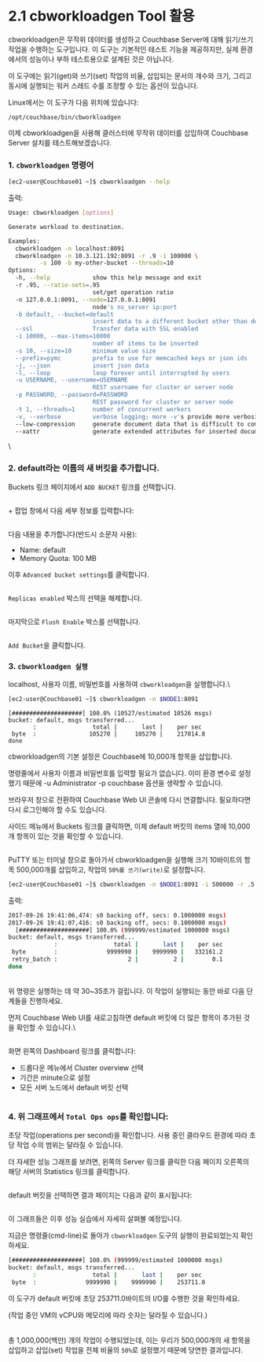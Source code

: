 # 2.1 cbworkloadgen Tool 활용

cbworkloadgen은 무작위 데이터를 생성하고 Couchbase Server에 대해 읽기/쓰기 작업을 수행하는 도구입니다. 이 도구는 기본적인 테스트 기능을 제공하지만, 실제 환경에서의 성능이나 부하 테스트용으로 설계된 것은 아닙니다.

이 도구에는 읽기(get)와 쓰기(set) 작업의 비율, 삽입되는 문서의 개수와 크기, 그리고 동시에 실행되는 워커 스레드 수를 조정할 수 있는 옵션이 있습니다.

Linux에서는 이 도구가 다음 위치에 있습니다:

```
/opt/couchbase/bin/cbworkloadgen
```

이제 cbworkloadgen을 사용해 클러스터에 무작위 데이터를 삽입하여 Couchbase Server 설치를 테스트해보겠습니다.



### 1. `cbworkloadgen` 명령어 <a href="#id-1_code_cbworkloadgen_code_command" id="id-1_code_cbworkloadgen_code_command"></a>

```bash
[ec2-user@Couchbase01 ~]$ cbworkloadgen --help
```

출력:

```bash
Usage: cbworkloadgen [options]

Generate workload to destination.

Examples:
  cbworkloadgen -n localhost:8091
  cbworkloadgen -n 10.3.121.192:8091 -r .9 -i 100000 \
         -s 100 -b my-other-bucket --threads=10
Options:
  -h, --help            show this help message and exit
  -r .95, --ratio-sets=.95
                        set/get operation ratio
  -n 127.0.0.1:8091, --node=127.0.0.1:8091
                        node's ns_server ip:port
  -b default, --bucket=default
                        insert data to a different bucket other than default
  --ssl                 Transfer data with SSL enabled
  -i 10000, --max-items=10000
                        number of items to be inserted
  -s 10, --size=10      minimum value size
  --prefix=pymc         prefix to use for memcached keys or json ids
  -j, --json            insert json data
  -l, --loop            loop forever until interrupted by users
  -u USERNAME, --username=USERNAME
                        REST username for cluster or server node
  -p PASSWORD, --password=PASSWORD
                        REST password for cluster or server node
  -t 1, --threads=1     number of concurrent workers
  -v, --verbose         verbose logging; more -v's provide more verbosity
  --low-compression     generate document data that is difficult to compress
  --xattr               generate extended attributes for inserted documents
```

\


### 2. default라는 이름의 새 버킷을 추가합니다.

Buckets 링크 페이지에서 `ADD BUCKET` 링크를 선택합니다.

<figure><img src="../.gitbook/assets/image (19) (1).png" alt=""><figcaption></figcaption></figure>



\+ 팝업 창에서 다음 세부 정보를 입력합니다:

<figure><img src="../.gitbook/assets/image (20) (1).png" alt=""><figcaption></figcaption></figure>



다음 내용을 추가합니다(반드시 소문자 사용):

* Name: default
* Memory Quota: 100 MB



이후 `Advanced bucket settings`를 클릭합니다.

<figure><img src="../.gitbook/assets/image (21) (1).png" alt=""><figcaption></figcaption></figure>



`Replicas enabled` 박스의 선택을 해제합니다.

<figure><img src="../.gitbook/assets/image (22) (1).png" alt=""><figcaption></figcaption></figure>

마지막으로 `Flush Enable` 박스를 선택합니다.

<figure><img src="../.gitbook/assets/image (23) (1).png" alt=""><figcaption></figcaption></figure>



`Add Bucket`을 클릭합니다.



### 3. `cbworkloadgen 실행`          <a href="#id-3_executing_code_cbworkloadgen_code" id="id-3_executing_code_cbworkloadgen_code"></a>

localhost, 사용자 이름, 비밀번호를 사용하여 `cbworkloadgen`을 실행합니다.\


```bash
[ec2-user@Couchbase01 ~]$ cbworkloadgen -n $NODE1:8091
```

```
[####################] 100.0% (10527/estimated 10526 msgs)
bucket: default, msgs transferred...
       :                total |       last |    per sec
 byte  :               105270 |     105270 |    217014.8
done
```

cbworkloadgen의 기본 설정은 Couchbase에 10,000개 항목을 삽입합니다.

명령줄에서 사용자 이름과 비밀번호를 입력할 필요가 없습니다. 이미 환경 변수로 설정했기 때문에 -u Administrator -p couchbase 옵션을 생략할 수 있습니다.



브라우저 창으로 전환하여 Couchbase Web UI 콘솔에 다시 연결합니다. 필요하다면 다시 로그인해야 할 수도 있습니다.

사이드 메뉴에서 Buckets 링크를 클릭하면, 이제 default 버킷의 items 열에 10,000개 항목이 있는 것을 확인할 수 있습니다.

<figure><img src="../.gitbook/assets/image (24) (1).png" alt=""><figcaption></figcaption></figure>



PuTTY 또는 터미널 창으로 돌아가서 cbworkloadgen을 실행해 크기 10바이트의 항목 500,000개를 삽입하고, 작업의 `50%를 쓰기(write)`로 설정합니다.

```bash
[ec2-user@Couchbase01 ~]$ cbworkloadgen -n $NODE1:8091 -i 500000 -r .5 -s 10
```

출력:

```bash
2017-09-26 19:41:06,474: s0 backing off, secs: 0.1000000 msgs)
2017-09-26 19:41:07,416: s0 backing off, secs: 0.1000000 msgs)
  [####################] 100.0% (999999/estimated 1000000 msgs)
bucket: default, msgs transferred...
             :                total |       last |    per sec
 byte        :              9999990 |    9999990 |   332161.2
 retry_batch :                    2 |          2 |        0.1
done
```

\
위 명령은 실행하는 데 약 30\~35초가 걸립니다. 이 작업이 실행되는 동안 바로 다음 단계들을 진행하세요.

먼저 Couchbase Web UI를 새로고침하면 default 버킷에 더 많은 항목이 추가된 것을 확인할 수 있습니다.\


<figure><img src="../.gitbook/assets/image (25) (1).png" alt=""><figcaption></figcaption></figure>



화면 왼쪽의 Dashboard 링크를 클릭합니다:

* 드롭다운 메뉴에서 Cluster overview 선택
* 기간은 minute으로 설정
* 모든 서버 노드에서 default 버킷 선택



<figure><img src="../.gitbook/assets/image (26) (1).png" alt=""><figcaption></figcaption></figure>



### 4. 위 그래프에서 `Total Ops ops`를 확인합니다:

초당 작업(operations per second)을 확인합니다. 사용 중인 클라우드 환경에 따라 초당 작업 수의 범위는 달라질 수 있습니다.&#x20;

더 자세한 성능 그래프를 보려면, 왼쪽의 Server 링크를 클릭한 다음 페이지 오른쪽의 해당 서버의 Statistics 링크를 클릭합니다.

<figure><img src="../.gitbook/assets/image (27) (1).png" alt=""><figcaption></figcaption></figure>



default 버킷을 선택하면 결과 페이지는 다음과 같이 표시됩니다:

<figure><img src="../.gitbook/assets/image (28).png" alt=""><figcaption></figcaption></figure>



이 그래프들은 이후 성능 실습에서 자세히 살펴볼 예정입니다.

지금은 명령줄(cmd-line)로 돌아가 `cbworkloadgen` 도구의 실행이 완료되었는지 확인하세요.

```bash
[####################] 100.0% (999999/estimated 1000000 msgs)
bucket: default, msgs transferred...
       :                total |       last |    per sec
 byte  :              9999990 |    9999990 |    253711.0
```



이 도구가 default 버킷에 초당 253711.0바이트의 I/O를 수행한 것을 확인하세요.

(작업 중인 VM의 vCPU와 메모리에 따라 숫자는 달라질 수 있습니다.)

\
총 1,000,000(백만) 개의 작업이 수행되었는데, 이는 우리가 500,000개의 새 항목을 삽입하고 삽입(set) 작업을 전체 비율의 `50%`로 설정했기 때문에 당연한 결과입니다.

